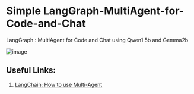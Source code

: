 # Simple LangGraph-MultiAgent-for-Code-and-Chat
LangGraph : MultiAgent for Code and Chat using Qwen1.5b and Gemma2b


![image](https://github.com/user-attachments/assets/b439be48-dc28-43e0-86d5-1d63a52643e5)


## Useful Links:

1. [LangChain: How to use Multi-Agent](https://juejin.cn/post/7369903157646590004)
